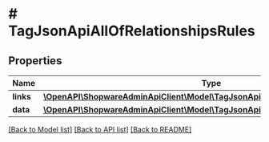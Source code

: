 # # TagJsonApiAllOfRelationshipsRules

## Properties

Name | Type | Description | Notes
------------ | ------------- | ------------- | -------------
**links** | [**\OpenAPI\ShopwareAdminApiClient\Model\TagJsonApiAllOfRelationshipsRulesLinks**](TagJsonApiAllOfRelationshipsRulesLinks.md) |  | [optional]
**data** | [**\OpenAPI\ShopwareAdminApiClient\Model\TagJsonApiAllOfRelationshipsRulesData[]**](TagJsonApiAllOfRelationshipsRulesData.md) |  | [optional]

[[Back to Model list]](../../README.md#models) [[Back to API list]](../../README.md#endpoints) [[Back to README]](../../README.md)
